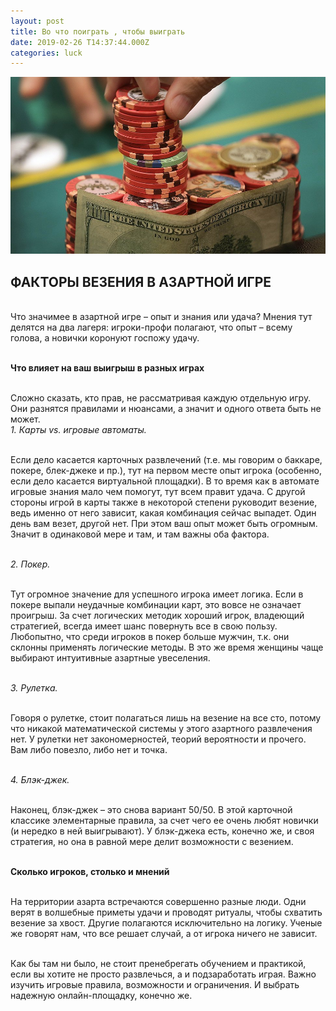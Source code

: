 ```yaml
---
layout: post
title: Во что поиграть , чтобы выиграть
date: 2019-02-26 T14:37:44.000Z
categories: luck
---
```


<img src="/images/fulls/luck.jpg" class="fit image"> 


## ФАКТОРЫ ВЕЗЕНИЯ В АЗАРТНОЙ ИГРЕ

<br>Что значимее в азартной игре – опыт и знания или удача? Мнения тут делятся на два лагеря: игроки-профи полагают, что опыт – всему голова, а новички коронуют госпожу удачу.

<br><strong>Что влияет на ваш выигрыш в разных играх</strong>

<br>Сложно сказать, кто прав, не рассматривая каждую отдельную игру. Они разнятся правилами и нюансами, а значит и одного ответа быть не может.
<br><i>1.	Карты vs. игровые автоматы.</i>

<br>Если дело касается карточных развлечений (т.е. мы говорим о баккаре, покере, блек-джеке и пр.), тут на первом месте опыт игрока (особенно, если дело касается виртуальной площадки). В то время как в автомате игровые знания мало чем помогут, тут всем правит удача. С другой стороны игрой в карты также в некоторой степени руководит везение, ведь именно от него зависит, какая комбинация сейчас выпадет. Один день вам везет, другой нет. При этом ваш опыт может быть огромным. Значит в одинаковой мере и там, и там важны оба фактора. 

<br><i>2.	Покер.</i>

<br>Тут огромное значение для успешного игрока имеет логика. Если в покере выпали неудачные комбинации карт, это вовсе не означает проигрыш. За счет логических методик хороший игрок, владеющий стратегией, всегда имеет шанс повернуть все в свою пользу. Любопытно, что среди игроков в покер больше мужчин, т.к. они склонны применять логические методы. В это же время женщины чаще выбирают интуитивные азартные увеселения.

<br><i>3.	Рулетка.</i>

<br>Говоря о рулетке, стоит полагаться лишь на везение на все сто, потому что никакой математической системы у этого азартного развлечения нет. У рулетки нет закономерностей, теорий вероятности и прочего. Вам либо повезло, либо нет и точка.

<br><i>4.	Блэк-джек.</i>

<br>Наконец, блэк-джек – это снова вариант 50/50. В этой карточной классике элементарные правила, за счет чего ее очень любят новички (и нередко в ней выигрывают). У блэк-джека есть, конечно же, и своя стратегия, но она в равной мере делит возможности с везением. 

<br><strong>Сколько игроков, столько и мнений</strong>

<br>На территории азарта встречаются совершенно разные люди. Одни верят в волшебные приметы удачи и проводят ритуалы, чтобы схватить везение за хвост. Другие полагаются исключительно на логику. Ученые же говорят нам, что все решает случай, а от игрока ничего не зависит. 

<br>Как бы там ни было, не стоит пренебрегать обучением и практикой, если вы хотите не просто развлечься, а и подзаработать играя. Важно изучить игровые правила, возможности и ограничения. И выбрать надежную онлайн-площадку, конечно же. 


